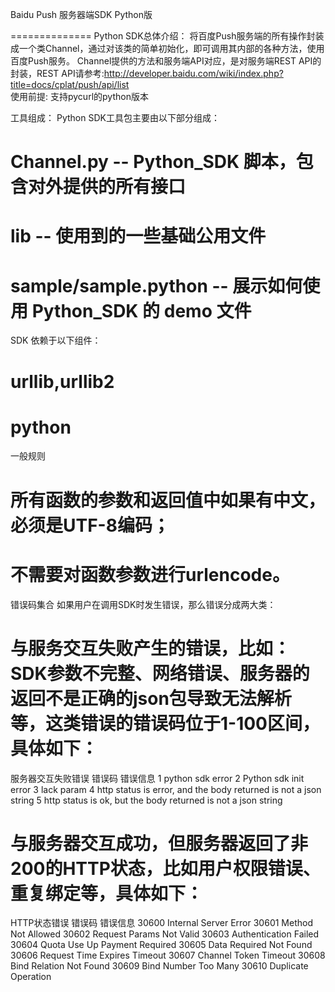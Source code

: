Baidu Push 服务器端SDK Python版

==============
Python SDK总体介绍：
将百度Push服务端的所有操作封装成一个类Channel，通过对该类的简单初始化，即可调用其内部的各种方法，使用百度Push服务。
Channel提供的方法和服务端API对应，是对服务端REST API的封装，REST API请参考:http://developer.baidu.com/wiki/index.php?title=docs/cplat/push/api/list  
使用前提:
支持pycurl的python版本

工具组成：
Python SDK工具包主要由以下部分组成：
#	Channel.py -- Python_SDK 脚本，包含对外提供的所有接口
#	lib -- 使用到的一些基础公用文件
#	sample/sample.python -- 展示如何使用 Python_SDK 的 demo 文件

SDK 依赖于以下组件：
#	urllib,urllib2 
#	python


一般规则
#	所有函数的参数和返回值中如果有中文，必须是UTF-8编码；
#	不需要对函数参数进行urlencode。
错误码集合
如果用户在调用SDK时发生错误，那么错误分成两大类：
#	与服务交互失败产生的错误，比如：SDK参数不完整、网络错误、服务器的返回不是正确的json包导致无法解析等，这类错误的错误码位于1-100区间，具体如下：
服务器交互失败错误
错误码	错误信息
1	python sdk error
2	Python sdk init error
3	lack param
4	http status is error, and the body returned is not a json string
5	http status is ok, but the body returned is not a json string

#	与服务器交互成功，但服务器返回了非200的HTTP状态，比如用户权限错误、重复绑定等，具体如下：
HTTP状态错误
错误码	错误信息
30600	Internal Server Error
30601	Method Not Allowed
30602	Request Params Not Valid
30603	Authentication Failed
30604	Quota Use Up Payment Required
30605	Data Required Not Found
30606	Request Time Expires Timeout
30607	Channel Token Timeout
30608	Bind Relation Not Found
30609	Bind Number Too Many
30610	Duplicate Operation
